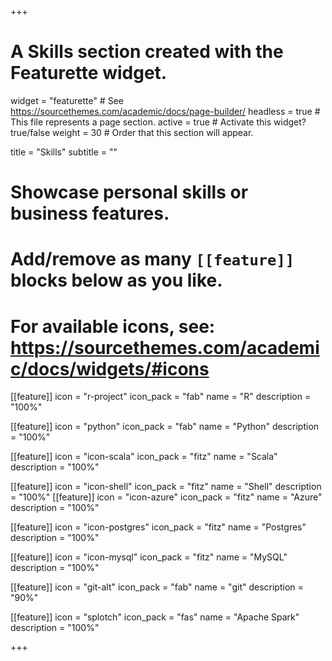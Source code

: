 +++
# A Skills section created with the Featurette widget.
widget = "featurette"  # See https://sourcethemes.com/academic/docs/page-builder/
headless = true  # This file represents a page section.
active = true  # Activate this widget? true/false
weight = 30  # Order that this section will appear.

title = "Skills"
subtitle = ""

# Showcase personal skills or business features.
# 
# Add/remove as many `[[feature]]` blocks below as you like.
# 
# For available icons, see: https://sourcethemes.com/academic/docs/widgets/#icons

[[feature]]
  icon = "r-project"
  icon_pack = "fab"
  name = "R"
  description = "100%"  

[[feature]]
  icon = "python"
  icon_pack = "fab"
  name = "Python"
  description = "100%"  

[[feature]]
  icon = "icon-scala"
  icon_pack = "fitz"
  name = "Scala"
  description = "100%" 

[[feature]]
  icon = "icon-shell"
  icon_pack = "fitz"
  name = "Shell"
  description = "100%"
[[feature]]
  icon = "icon-azure"
  icon_pack = "fitz"
  name = "Azure"
  description = "100%"

[[feature]]
  icon = "icon-postgres"
  icon_pack = "fitz"
  name = "Postgres"
  description = "100%"

[[feature]]
  icon = "icon-mysql"
  icon_pack = "fitz"
  name = "MySQL"
  description = "100%"          

[[feature]]
  icon = "git-alt"
  icon_pack = "fab"
  name = "git"
  description = "90%"
    
  
[[feature]]
  icon = "splotch"
  icon_pack = "fas"
  name = "Apache Spark"
  description = "100%"

+++
